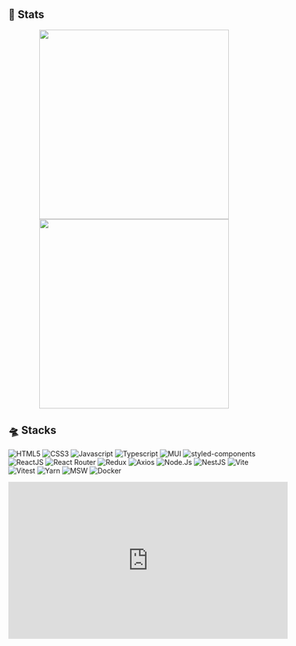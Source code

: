 ## :mechanical_arm: Stats
<p float="left" align="center">
<img width="380" float="left" src="https://github-readme-stats.vercel.app/api/top-langs/?username=everson-barbosa&layout=compact&theme=github_dark&border=FFFFFF03&hide_border=true&locale=pt-br&hide_title=true"/>
<img width="380" src="https://streak-stats.demolab.com/?user=everson-barbosa&theme=dark&hide_border=true&locale=pt-br&date_format=j%2Fn%5B%2FY%5D&background=0D1117"/>
</p>

## :flying_saucer: Stacks
![HTML5](https://img.shields.io/badge/-HTML5-333333?style=flat&logo=HTML5)
![CSS3](https://img.shields.io/badge/-CSS3-333333?style=flat&logo=CSS3)
![Javascript](https://img.shields.io/badge/-Javascript-333333?style=flat&logo=Javascript)
![Typescript](https://img.shields.io/badge/-Typescript-333333?style=flat&logo=Typescript)
![MUI](https://img.shields.io/badge/-MUI-333333?style=flat&logo=MUI)
![styled-components](https://img.shields.io/badge/-StyledComponents-333333?style=flat&logo=styledcomponents)
![ReactJS](https://img.shields.io/badge/-ReactJS-333333?style=flat&logo=React)
![React Router](https://img.shields.io/badge/-React%20Router-333333?style=flat&logo=ReactRouter)
![Redux](https://img.shields.io/badge/-React_Redux-333333?style=flat&logo=Redux)
![Axios](https://img.shields.io/badge/-Axios-333333?style=flat&logo=Axios)
![Node.Js](https://img.shields.io/badge/-Node.Js-333333?style=flat&logo=Node.Js)
![NestJS](https://img.shields.io/badge/-Nestjs-333333?style=flat&logo=nestjs)
![Vite](https://img.shields.io/badge/-Vite-333333?style=flat&logo=vite)
![Vitest](https://img.shields.io/badge/-Vitest-333333?style=flat&logo=vitest)
![Yarn](https://img.shields.io/badge/-Yarn-333333?style=flat&logo=Yarn)
![MSW](https://img.shields.io/badge/-MSW-333333?style=flat&logo=mockserviceworker)
![Docker](https://img.shields.io/badge/-docker-333333?style=flat&logo=docker)

<iframe width="560" height="315" src="https://www.youtube.com/embed/HwbsrIM8HtU" frameborder="0" allow="accelerometer; autoplay; clipboard-write; encrypted-media; gyroscope; picture-in-picture" allowfullscreen></iframe>

